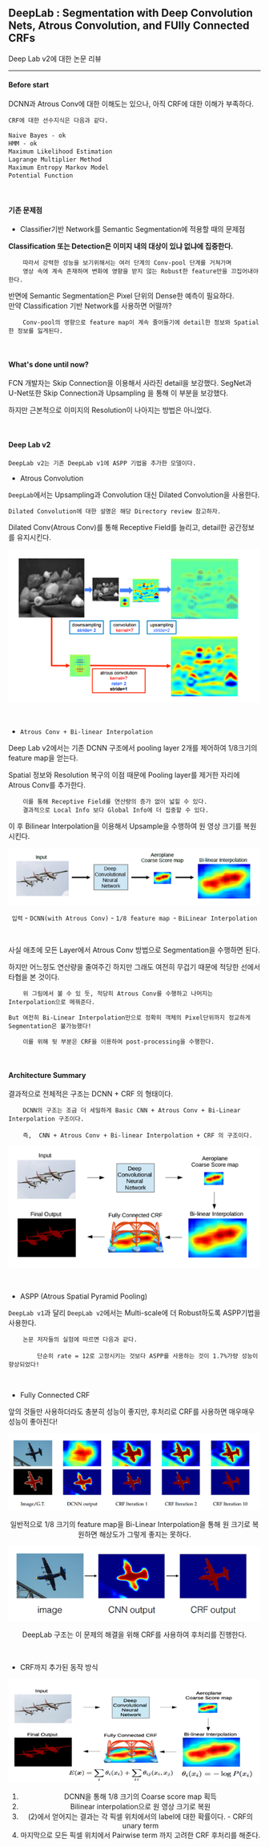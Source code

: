 ## DeepLab : Segmentation with Deep Convolution Nets, Atrous Convolution, and FUlly Connected CRFs

Deep Lab v2에 대한 논문 리뷰 

---

#### Before start 

DCNN과 Atrous Conv에 대한 이해도는 있으나, 아직 CRF에 대한 이해가 부족하다.

`CRF에 대한 선수지식은 다음과 같다.` 

    Naive Bayes - ok  
    HMM - ok 
    Maximum Likelihood Estimation 
    Lagrange Multiplier Method 
    Maximum Entropy Markov Model  
    Potential Function 

<br>

#### 기존 문제점

- Classifier기반 Network를 Semantic Segmentation에 적용할 때의 문제점

**Classification 또는 Detection은 이미지 내의 대상이 있냐 없냐에 집중한다.**

        따라서 강력한 성능을 보기위해서는 여러 단계의 Conv-pool 단계를 거쳐가며 
        영상 속에 계속 존재하며 변화에 영향을 받지 않는 Robust한 feature만을 끄집어내야한다.

반면에 Semantic Segmentation은 Pixel 단위의 Dense한 예측이 필요하다. <br>
만약 Classification 기반 Network를 사용하면 어떨까?

        Conv-pool의 영향으로 feature map이 계속 줄어들기에 detail한 정보와 Spatial한 정보를 잃게된다. 

<br>

#### What's done until now?

FCN 개발자는 Skip Connection을 이용해서 사라진 detail을 보강했다.
SegNet과 U-Net또한 Skip Connection과 Upsampling 을 통해 이 부분을 보강했다.

하지만 근본적으로 이미지의 Resolution이 나아지는 방법은 아니었다.

<br>

#### Deep Lab v2

`DeepLab v2는 기존 DeepLab v1에 ASPP 기법을 추가한 모델이다.`

- Atrous Convolution

`DeepLab`에서는 Upsampling과 Convolution 대신 Dilated Convolution을 사용한다.

`Dilated Convolution에 대한 설명은 해당 Directory review 참고하자.`

Dilated Conv(Atrous Conv)를 통해 Receptive Field를 늘리고, detail한 공간정보를 유지시킨다.

<div align="center">

![img.png](img.png)

</div>

<br>

- `Atrous Conv + Bi-linear Interpolation`  

Deep Lab v2에서는 기존 DCNN 구조에서 pooling layer 2개를 제어하여 1/8크기의 feature map을 얻는다. 

Spatial 정보와 Resolution 복구의 이점 때문에 Pooling layer를 제거한 자리에 Atrous Conv를 추가한다.

        이를 통해 Receptive Field를 연산량의 증가 없이 넓힐 수 있다.
        결과적으로 Local Info 보다 Global Info에 더 집중할 수 있다.

이 후 Bilinear Interpolation을 이용해서 Upsample을 수행하여 원 영상 크기를 복원시킨다.

<div align="center">

![img_1.png](img_1.png)

`입력` - `DCNN(with Atrous Conv)` - `1/8 feature map `- `BiLinear Interpolation` 

</div>

<br>

사실 애초에 모든 Layer에서 Atrous Conv 방법으로 Segmentation을 수행하면 된다.

하지만 어느정도 연산량을 줄여주긴 하지만 그래도 여전히 무겁기 때문에 적당한 선에서 타협을 본 것이다.

        위 그림에서 볼 수 있 듯, 적당히 Atrous Conv를 수행하고 나머지는 Interpolation으로 메꿔준다.

`But 여전히 Bi-Linear Interpolation만으로 정확히 객체의 Pixel단위까지 정교하게 Segmentation은 불가능했다!`

        이를 위해 뒷 부분은 CRF을 이용하여 post-processing을 수행한다.

<br>

#### Architecture Summary

결과적으로 전체적은 구조는 DCNN + CRF 의 형태이다.

        DCNN의 구조는 조금 더 세밀하게 Basic CNN + Atrous Conv + Bi-Linear Interpolation 구조이다.

        즉,  CNN + Atrous Conv + Bi-linear Interpolation + CRF 의 구조이다. 

<div align="center">

![img_2.png](img_2.png)

</div>


<br>

- ASPP  (Atrous Spatial Pyramid Pooling)

`DeepLab v1`과 달리 `DeepLab v2`에서는 Multi-scale에 더 Robust하도록 ASPP기법을 사용한다.

        논문 저자들의 실험에 따르면 다음과 같다.

            단순히 rate = 12로 고정시키는 것보다 ASPP를 사용하는 것이 1.7%가량 성능이 향상되었다!


<br>

- Fully Connected CRF

앞의 것들만 사용하더라도 충분히 성능이 좋지만, 후처리로 CRF를 사용하면 매우매우 성능이 좋아진다!

<div align="center">

![img_3.png](img_3.png)

일반적으로 1/8 크기의 feature map을 Bi-Linear Interpolation을 통해 원 크기로 복원하면 해상도가 그렇게 좋지는 못하다.

![img_4.png](img_4.png)

DeepLab 구조는 이 문제의 해결을 위해 CRF를 사용하여 후처리를 진행한다.

</div>

<br>

- CRF까지 추가된 동작 방식

<div align="center">

![img_5.png](img_5.png)

1. DCNN을 통해 1/8 크기의 Coarse score map 획득
2. Bilinear interpolation으로 원 영상 크기로 복원  
3. (2)에서 얻어지는 결과는 각 픽셀 위치에서의 label에 대한 확률이다. - CRF의 unary term
4. 마지막으로 모든 픽셀 위치에서 Pairwise term 까지 고려한 CRF 후처리를 해준다.

</div>





